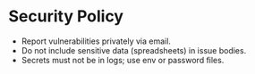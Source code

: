 # Security Policy

- Report vulnerabilities privately via email.
- Do not include sensitive data (spreadsheets) in issue bodies.
- Secrets must not be in logs; use env or password files.
